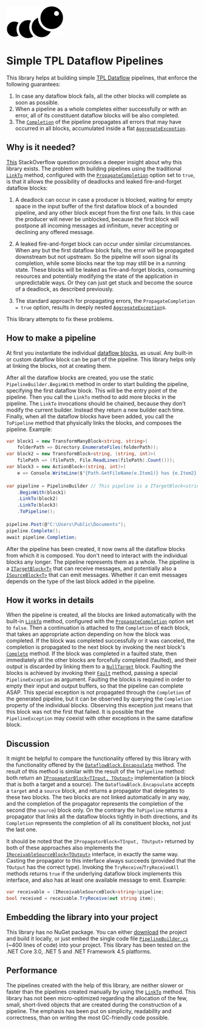 ![Logo](logo.png)

# Simple TPL Dataflow Pipelines

This library helps at building simple [TPL Dataflow](https://docs.microsoft.com/en-us/dotnet/standard/parallel-programming/dataflow-task-parallel-library) pipelines,
that enforce the following guarantees:

1. In case any dataflow block fails, all the other blocks will complete
as soon as possible.
2. When a pipeline as a whole completes either successfully or with an error, all of its
constituent dataflow blocks will be also completed.
3. The [`Completion`](https://docs.microsoft.com/en-us/dotnet/api/system.threading.tasks.dataflow.idataflowblock.completion)
of the pipeline propagates all errors that may have occurred in all blocks,
accumulated inside a flat [`AggregateException`](https://docs.microsoft.com/en-us/dotnet/api/system.aggregateexception).

## Why is it needed?

[This](https://stackoverflow.com/questions/21603428/tpl-dataflow-exception-in-transform-block-with-bounded-capacity "TPL Dataflow exception in transform block with bounded capacity") StackOverflow question
provides a deeper insight about why this library exists.
The problem with building pipelines using the traditional [`LinkTo`](https://docs.microsoft.com/en-us/dotnet/api/system.threading.tasks.dataflow.dataflowblock.linkto) method,
configured with the [`PropagateCompletion`](https://docs.microsoft.com/en-us/dotnet/api/system.threading.tasks.dataflow.dataflowlinkoptions.propagatecompletion) option set to `true`,
is that it allows the possibility of deadlocks and leaked
fire-and-forget dataflow blocks:

1. A deadlock can occur in case a producer is blocked, waiting
for empty space in the input buffer of the first dataflow block of a bounded pipeline, and any other
block except from the first one fails. In this case the producer will never be unblocked,
because the first block will postpone all incoming messages ad infinitum, never accepting
or declining any offered message.

2. A leaked fire-and-forget block can occur under similar
circumstances. When any but the first dataflow block fails, the error will be propagated
downstream but not upstream. So the pipeline will soon signal its completion, while
some blocks near the top may still be in a running state. These blocks will be leaked as
fire-and-forget blocks, consuming resources and potentialy modifying the state of the
application in unpredictable ways. Or they can just get stuck and become the source of a
deadlock, as described previously.

3. The standard approach for propagating errors, the `PropagateCompletion = true` option,
results in deeply nested [`AggregateException`](https://docs.microsoft.com/en-us/dotnet/api/system.aggregateexception)s.

This library attempts to fix these problems.

## How to make a pipeline

At first you instantiate the individual [dataflow blocks](https://docs.microsoft.com/en-us/dotnet/api/system.threading.tasks.dataflow), as usual. Any built-in or custom
dataflow block can be part of the pipeline. This library helps only at linking the blocks,
not at creating them.

After all the dataflow blocks are created, you use the static `PipelineBuilder.BeginWith`
method in order to start building the pipeline, specifying the first dataflow block.
This will be the entry point of the pipeline. Then you call the `LinkTo` method to add
more blocks in the pipeline. The `LinkTo` invocations should be chained, because
they don't modify the current builder. Instead they return a new builder each time. Finally,
when all the dataflow blocks have been added, you call the `ToPipeline` method that
physically links the blocks, and composes the pipeline. Example:

```C#
var block1 = new TransformManyBlock<string, string>(
    folderPath => Directory.EnumerateFiles(folderPath));
var block2 = new TransformBlock<string, (string, int)>(
    filePath => (filePath, File.ReadLines(filePath).Count()));
var block3 = new ActionBlock<(string, int)>(
    e => Console.WriteLine($"{Path.GetFileName(e.Item1)} has {e.Item2} lines"));

var pipeline = PipelineBuilder // This pipeline is a ITargetBlock<string>
    .BeginWith(block1)
    .LinkTo(block2)
    .LinkTo(block3)
    .ToPipeline();

pipeline.Post(@"C:\Users\Public\Documents");
pipeline.Complete();
await pipeline.Completion;
```

After the pipeline has been created, it now owns all the dataflow blocks
from which it is composed. You don't need to interact with the individual blocks any longer.
The pipeline represents them as a whole. The pipeline is a [`ITargetBlock<T>`](https://docs.microsoft.com/en-us/dotnet/api/system.threading.tasks.dataflow.itargetblock-1) that can
receive messages, and potentially also a [`ISourceBlock<T>`](https://docs.microsoft.com/en-us/dotnet/api/system.threading.tasks.dataflow.isourceblock-1) that can emit messages.
Whether it can emit messages depends on the type of the last block added in the pipeline.

## How it works in details

When the pipeline is created, all the blocks are linked automatically with the built-in [`LinkTo`](https://docs.microsoft.com/en-us/dotnet/api/system.threading.tasks.dataflow.dataflowblock.linkto) method,
configured with the [`PropagateCompletion`](https://docs.microsoft.com/en-us/dotnet/api/system.threading.tasks.dataflow.dataflowlinkoptions.propagatecompletion) option set to `false`.
Then a continuation is attached to the `Completion` of each block, that takes an appropriate
action depending on how the block was completed. If the block was completed successfully or
it was canceled, the completion is propagated to the next block by invoking the next block's
[`Complete`](https://docs.microsoft.com/en-us/dotnet/api/system.threading.tasks.dataflow.idataflowblock.complete) method.
If the block was completed in a faulted state, then immediately all the other blocks are
forcefully completed (faulted), and their output is discarded by linking them to a
[`NullTarget`](https://docs.microsoft.com/en-us/dotnet/api/system.threading.tasks.dataflow.dataflowblock.nulltarget) block.
Faulting the blocks is achieved by invoking their [`Fault`](https://docs.microsoft.com/en-us/dotnet/api/system.threading.tasks.dataflow.idataflowblock.fault) method,
passing a special `PipelineException` as argument.
Faulting the blocks is required in order to empty their input and output buffers,
so that the pipeline can complete ASAP. This special exception is not propagated
through the `Completion` of the generated pipeline, but it can be observed by querying
the `Completion` property of the individual blocks. Observing this exception just means that
this block was not the first that failed. It is possible that the `PipelineException`
may coexist with other exceptions in the same dataflow block.

## Discussion

It might be helpful to compare the functionality offered by this library with the
functionality offered by the [`DataflowBlock.Encapsulate`](https://docs.microsoft.com/en-us/dotnet/api/system.threading.tasks.dataflow.dataflowblock.encapsulate) method.
The result of this method is similar with the result of the `ToPipeline` method: both return
an [`IPropagatorBlock<TInput, TOutput>`](https://docs.microsoft.com/en-us/dotnet/api/system.threading.tasks.dataflow.ipropagatorblock-2) implementation
(a block that is both a target and a source). The `DataflowBlock.Encapsulate`
accepts a `target` and a `source` block, and returns a propagator that delegates to
these two blocks. The two blocks are not linked automatically in any way, and the completion
of the propagator represents the completion of the second (the `source`) block only.
On the contrary the `ToPipeline` returns a propagator that links all the dataflow
blocks tightly in both directions, and its `Completion` represents the completion of all its
constituent blocks, not just the last one.

It should be noted that the `IPropagatorBlock<TInput, TOutput>` returned by both of
these approaches also implements the [`IReceivableSourceBlock<TOutput>`](https://docs.microsoft.com/en-us/dotnet/api/system.threading.tasks.dataflow.ireceivablesourceblock-1) interface,
in exactly the same way. Casting the propagator to this interface always succeeds
(provided that the `TOutput` has the correct type). Invoking the
`TryReceive`/`TryReceiveAll` methods returns `true` if the underlying dataflow block implements
this interface, and also has at least one available message to emit. Example:

```C#
var receivable = (IReceivableSourceBlock<string>)pipeline;
bool received = receivable.TryReceive(out string item);
```

## Embedding the library into your project

This library has no NuGet package. You can either [download](https://github.com/theodorzoulias/SimpleTplDataflowPipelines/releases) the project and build it locally, or just
embed the single code file [`PipelineBuilder.cs`](https://github.com/theodorzoulias/SimpleTplDataflowPipelines/blob/main/src/SimpleTplDataflowPipelines/PipelineBuilder.cs)
(~400 lines of code) into your project.
This library has been tested on the .NET Core 3.0, .NET 5 and .NET Framework 4.5 platforms.

## Performance

The pipelines created with the help of this library, are neither slower or faster than
the pipelines created manually by using the [`LinkTo`](https://docs.microsoft.com/en-us/dotnet/api/system.threading.tasks.dataflow.dataflowblock.linkto) method. This library has not been
micro-optimized regarding the allocation of the few, small, short-lived objects that are
created during the construction of a pipeline. The emphasis has been put on simplicity,
readability and correctness, than on writing the most GC-friendly code possible.

